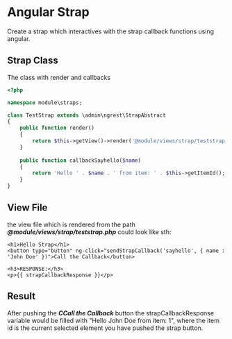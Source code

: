 Angular Strap
==============

Create a strap which interactives with the strap callback functions using angular.

Strap Class
-----------

The class with render and callbacks
```php
<?php

namespace module\straps;

class TestStrap extends \admin\ngrest\StrapAbstract
{
    public function render()
    {
        return $this->getView()->render('@module/views/strap/teststrap.php');
    }
    
    public function callbackSayhello($name)
    {
        return 'Hello ' . $name . ' from item: ' . $this->getItemId();
    }
}
```

View File
----------

the view file which is rendered from the path ***@module/views/strap/teststrap.php*** could look like sth:

```
<h1>Hello Strap</h1>
<button type="button" ng-click="sendStrapCallback('sayhello', { name : 'John Doe' })">Call the Callback</button>

<h3>RESPONSE:</h3>
<p>{{ strapCallbackResponse }}</p>
```

Result
-------

After pushing the ***CCall the Callback*** button the strapCallbackResponse variable would be filled with "Hello John Doe from item: 1", where the item id is the current selected element you have pushed the strap button.
